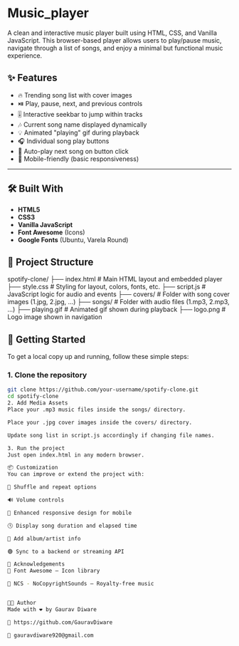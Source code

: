 # Music_player
A clean and interactive music player built using HTML, CSS, and Vanilla JavaScript. This browser-based player allows users to play/pause music, navigate through a list of songs, and enjoy a minimal but functional music experience.


## ✨ Features

- 🔥 Trending song list with cover images
- ⏯️ Play, pause, next, and previous controls
- 🎚️ Interactive seekbar to jump within tracks
- 🎶 Current song name displayed dynamically
- 💡 Animated "playing" gif during playback
- 🎧 Individual song play buttons
- 🔁 Auto-play next song on button click
- 📱 Mobile-friendly (basic responsiveness)

---

## 🛠️ Built With

- **HTML5**
- **CSS3**
- **Vanilla JavaScript**
- **Font Awesome** (Icons)
- **Google Fonts** (Ubuntu, Varela Round)
## 📁 Project Structure

spotify-clone/
├── index.html # Main HTML layout and embedded player
├── style.css # Styling for layout, colors, fonts, etc.
├── script.js # JavaScript logic for audio and events
├── covers/ # Folder with song cover images (1.jpg, 2.jpg, ...)
├── songs/ # Folder with audio files (1.mp3, 2.mp3, ...)
├── playing.gif # Animated gif shown during playback
├── logo.png # Logo image shown in navigation

## 🚀 Getting Started

To get a local copy up and running, follow these simple steps:

### 1. Clone the repository

```bash
git clone https://github.com/your-username/spotify-clone.git
cd spotify-clone
2. Add Media Assets
Place your .mp3 music files inside the songs/ directory.

Place your .jpg cover images inside the covers/ directory.

Update song list in script.js accordingly if changing file names.

3. Run the project
Just open index.html in any modern browser.

📦 Customization
You can improve or extend the project with:

🔁 Shuffle and repeat options

🔊 Volume controls

📱 Enhanced responsive design for mobile

🕓 Display song duration and elapsed time

🎤 Add album/artist info

🟢 Sync to a backend or streaming API

🙌 Acknowledgements
🎨 Font Awesome – Icon library

🎵 NCS - NoCopyrightSounds – Royalty-free music


👨‍💻 Author
Made with ❤️ by Gaurav Diware

💼 https://github.com/GauravDiware

📧 gauravdiware920@gmail.com


